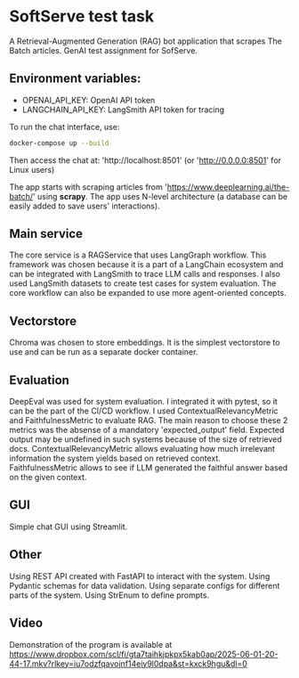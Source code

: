 # SoftServe test task

A Retrieval-Augmented Generation (RAG) bot application that scrapes The Batch articles. 
GenAI test assignment for SofServe.

## Environment variables:
- OPENAI_API_KEY: OpenAI API token
- LANGCHAIN_API_KEY: LangSmith API token for tracing

To run the chat interface, use:
```bash
docker-compose up --build
```
Then access the chat at: 'http://localhost:8501' (or 'http://0.0.0.0:8501' for Linux users)

The app starts with scraping articles from 'https://www.deeplearning.ai/the-batch/' using **scrapy**.
The app uses N-level architecture (a database can be easily added to save users' interactions).

## Main service
The core service is a RAGService that uses LangGraph workflow.
This framework was chosen because it is a part of a LangChain ecosystem and can be integrated with
LangSmith to trace LLM calls and responses. I also used LangSmith datasets to create test cases for
system evaluation. The core workflow can also be expanded to use more agent-oriented concepts.

## Vectorstore
Chroma was chosen to store embeddings. It is the simplest vectorstore to use and can be run as
a separate docker container.

## Evaluation
DeepEval was used for system evaluation. I integrated it with pytest, so it can be the part of the CI/CD
workflow. I used ContextualRelevancyMetric and FaithfulnessMetric to evaluate RAG. The main reason to choose
these 2 metrics was the absense of a mandatory 'expected_output' field. Expected output may be undefined
in such systems because of the size of retrieved docs. ContextualRelevancyMetric allows evaluating how much
irrelevant information the system yields based on retrieved context. FaithfulnessMetric allows to see if LLM
generated the faithful answer based on the given context.

## GUI
Simple chat GUI using Streamlit.

## Other
Using REST API created with FastAPI to interact with the system. Using Pydantic schemas for data validation.
Using separate configs for different parts of the system. Using StrEnum to define prompts.

## Video
Demonstration of the program is available at https://www.dropbox.com/scl/fi/gta7taihkjpkpx5kab0ap/2025-06-01-20-44-17.mkv?rlkey=iu7odzfqavojnf14eiy9l0dpa&st=kxck9hgu&dl=0